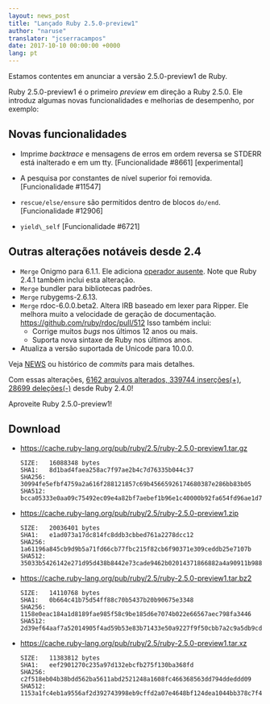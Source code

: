 ```yaml
---
layout: news_post
title: "Lançado Ruby 2.5.0-preview1"
author: "naruse"
translator: "jcserracampos"
date: 2017-10-10 00:00:00 +0000
lang: pt
---
```


Estamos contentes em anunciar a versão 2.5.0-preview1 de Ruby.

Ruby 2.5.0-preview1 é o primeiro _preview_ em direção a Ruby 2.5.0.
Ele introduz algumas novas funcionalidades e melhorias de desempenho, por exemplo:

## Novas funcionalidades

* Imprime _backtrace_ e mensagens de erros em ordem reversa se STDERR está inalterado e em um tty. [Funcionalidade #8661] [experimental]

* A pesquisa por constantes de nível superior foi removida. [Funcionalidade #11547]

* `rescue/else/ensure` são permitidos dentro de blocos `do/end`.  [Funcionalidade #12906]

* `yield\_self` [Funcionalidade #6721]

## Outras alterações notáveis desde 2.4

* `Merge` Onigmo para 6.1.1.
  Ele adiciona [operador ausente](https://github.com/k-takata/Onigmo/issues/87).
  Note que Ruby 2.4.1 também inclui esta alteração.
* `Merge` bundler para bibliotecas padrões.
* `Merge` rubygems-2.6.13.
* `Merge` rdoc-6.0.0.beta2.
  Altera IRB baseado em lexer para Ripper.
  Ele melhora muito a velocidade de geração de documentação.
  https://github.com/ruby/rdoc/pull/512
  Isso também inclui:
  * Corrige muitos _bugs_ nos últimos 12 anos ou mais.
  * Suporta nova sintaxe de Ruby nos últimos anos.
* Atualiza a versão suportada de Unicode para 10.0.0.

Veja [NEWS](https://github.com/ruby/ruby/blob/v2_5_0_preview1/NEWS)
ou histórico de _commits_ para mais detalhes.

Com essas alterações,
[6162 arquivos alterados, 339744 inserções(+), 28699 deleções(-)](https://github.com/ruby/ruby/compare/v2_4_0...v2_5_0_preview1)
desde Ruby 2.4.0!

Aproveite Ruby 2.5.0-preview1!

## Download

* <https://cache.ruby-lang.org/pub/ruby/2.5/ruby-2.5.0-preview1.tar.gz>

      SIZE:   16088348 bytes
      SHA1:   8d1bad4faea258ac7f97ae2b4c7d76335b044c37
      SHA256: 30994fe5efbf4759a2a616f288121857c69b45665926174680387e286bb83b05
      SHA512: bcca05333e0aa09c75492ec09e4a82bf7aebef1b96e1c40000b92fa654fd96ae1d70e4f92ecf619b199cba73d754be6c6d97fc488d1e47831bc671f64ce0ab6d

* <https://cache.ruby-lang.org/pub/ruby/2.5/ruby-2.5.0-preview1.zip>

      SIZE:   20036401 bytes
      SHA1:   e1ad073a17dc814fc8ddb3cbbed761a2278dcc12
      SHA256: 1a61196a845cb9d9b5a71fd66cb77fbc215f82cb6f90371e309ceddb25e7107b
      SHA512: 35033b5426142e271d95d438b8442e73cade9462b02014371866882a4a90911b98805b7199b15bedc9847fd2560e211f015fa09b0b1d9efc31a947e41e088b30

* <https://cache.ruby-lang.org/pub/ruby/2.5/ruby-2.5.0-preview1.tar.bz2>

      SIZE:   14110768 bytes
      SHA1:   0b664c41b75d54ff88c70b5437b20b90675e3348
      SHA256: 1158e0eac184a1d8189fae985f58c9be185d6e7074b022e66567aec798fa3446
      SHA512: 2d39ef64aaf7a52014905f4ad59b53e83b71433e50a9227f9f50cbb7a2c9a5db9cd69fa7dbe01234819f7edd2216b3d915f21676f07d12bb5f0f3276358bce7f

* <https://cache.ruby-lang.org/pub/ruby/2.5/ruby-2.5.0-preview1.tar.xz>

      SIZE:   11383812 bytes
      SHA1:   eef2901270c235a97d132ebcfb275f130ba368fd
      SHA256: c2f518eb04b38bdd562ba5611abd2521248a1608fc466368563dd794ddeddd09
      SHA512: 1153a1fc4eb1a9556af2d392743998eb9cffd2a07e4648bf124dea1044bb378c7f4534dd87c0d30563ec438d2995ba1832faaaf4261db5d0840ca32ae7ea65d9
